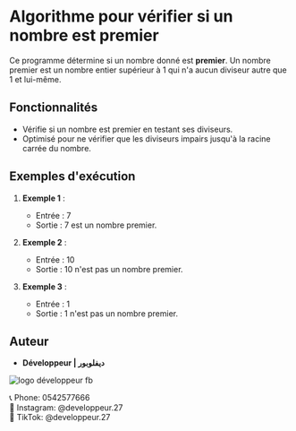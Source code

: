 # Algorithme pour vérifier si un nombre est premier

Ce programme détermine si un nombre donné est **premier**. Un nombre premier est un nombre entier supérieur à 1 qui n'a aucun diviseur autre que 1 et lui-même.

## Fonctionnalités

- Vérifie si un nombre est premier en testant ses diviseurs.
- Optimisé pour ne vérifier que les diviseurs impairs jusqu'à la racine carrée du nombre.

## Exemples d'exécution  
1. **Exemple 1** :  
   - Entrée : 7  
   - Sortie : 7 est un nombre premier.  

2. **Exemple 2** :  
   - Entrée : 10  
   - Sortie : 10 n'est pas un nombre premier. 

3. **Exemple 3** :  
   - Entrée : 1  
   - Sortie : 1 n'est pas un nombre premier. 

## Auteur

- **Développeur | ديفلوبور**

  
![logo développeur fb](https://github.com/user-attachments/assets/ee882425-cfc4-41d3-985d-3202e1443509)



📞 Phone: 0542577666  
📸 Instagram: @developpeur.27  
🎵 TikTok: @developpeur.27  

